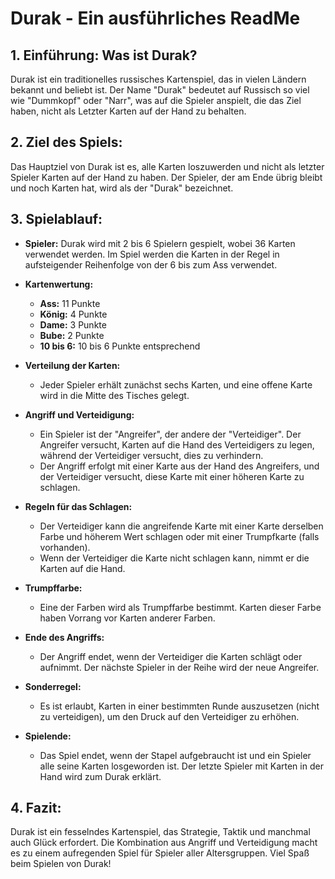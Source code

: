 # Durak - Ein ausführliches ReadMe

## 1. Einführung: Was ist Durak?
Durak ist ein traditionelles russisches Kartenspiel, das in vielen Ländern bekannt und beliebt ist. Der Name "Durak" bedeutet auf Russisch so viel wie "Dummkopf" oder "Narr", was auf die Spieler anspielt, die das Ziel haben, nicht als Letzter Karten auf der Hand zu behalten.

## 2. Ziel des Spiels:
Das Hauptziel von Durak ist es, alle Karten loszuwerden und nicht als letzter Spieler Karten auf der Hand zu haben. Der Spieler, der am Ende übrig bleibt und noch Karten hat, wird als der "Durak" bezeichnet.

## 3. Spielablauf:
- **Spieler:** Durak wird mit 2 bis 6 Spielern gespielt, wobei 36 Karten verwendet werden. Im Spiel werden die Karten in der Regel in aufsteigender Reihenfolge von der 6 bis zum Ass verwendet.

- **Kartenwertung:**
  - **Ass:** 11 Punkte
  - **König:** 4 Punkte
  - **Dame:** 3 Punkte
  - **Bube:** 2 Punkte
  - **10 bis 6:** 10 bis 6 Punkte entsprechend

- **Verteilung der Karten:**
  - Jeder Spieler erhält zunächst sechs Karten, und eine offene Karte wird in die Mitte des Tisches gelegt.

- **Angriff und Verteidigung:**
  - Ein Spieler ist der "Angreifer", der andere der "Verteidiger". Der Angreifer versucht, Karten auf die Hand des Verteidigers zu legen, während der Verteidiger versucht, dies zu verhindern.
  - Der Angriff erfolgt mit einer Karte aus der Hand des Angreifers, und der Verteidiger versucht, diese Karte mit einer höheren Karte zu schlagen.

- **Regeln für das Schlagen:**
  - Der Verteidiger kann die angreifende Karte mit einer Karte derselben Farbe und höherem Wert schlagen oder mit einer Trumpfkarte (falls vorhanden).
  - Wenn der Verteidiger die Karte nicht schlagen kann, nimmt er die Karten auf die Hand.

- **Trumpffarbe:**
  - Eine der Farben wird als Trumpffarbe bestimmt. Karten dieser Farbe haben Vorrang vor Karten anderer Farben.

- **Ende des Angriffs:**
  - Der Angriff endet, wenn der Verteidiger die Karten schlägt oder aufnimmt. Der nächste Spieler in der Reihe wird der neue Angreifer.

- **Sonderregel:**
  - Es ist erlaubt, Karten in einer bestimmten Runde auszusetzen (nicht zu verteidigen), um den Druck auf den Verteidiger zu erhöhen.

- **Spielende:**
  - Das Spiel endet, wenn der Stapel aufgebraucht ist und ein Spieler alle seine Karten losgeworden ist. Der letzte Spieler mit Karten in der Hand wird zum Durak erklärt.

## 4. Fazit:
Durak ist ein fesselndes Kartenspiel, das Strategie, Taktik und manchmal auch Glück erfordert. Die Kombination aus Angriff und Verteidigung macht es zu einem aufregenden Spiel für Spieler aller Altersgruppen. Viel Spaß beim Spielen von Durak!
